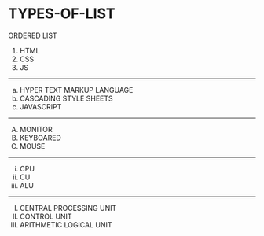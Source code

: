 # TYPES-OF-LIST
ORDERED LIST
<html>
  <head>
  </head>

  <body>
    <ol type="1">
      <li>HTML</li>
      <li>CSS</li>
      <li>JS</li>
    </ol>
    <hr>
    <ol type="a">
      <li>HYPER TEXT MARKUP LANGUAGE</li>
      <li>CASCADING STYLE SHEETS</li>
      <li>JAVASCRIPT</li>
    </ol>
    <hr>
    <ol type="A">
      <li>MONITOR</li>
      <li>KEYBOARED</li>
      <li>MOUSE</li>
    </ol>
    <hr>
    <ol type="i">
      <li>CPU</li>
      <li>CU</li>
      <li>ALU</li>
    </ol>
    <hr>
    <ol type="I">
      <li>CENTRAL PROCESSING UNIT</li>
      <li>CONTROL UNIT</li>
      <li>ARITHMETIC LOGICAL UNIT</li>
    </ol>
  </body>
</html>
